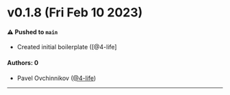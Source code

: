 # v0.1.8 (Fri Feb 10 2023)

#### ⚠️ Pushed to `main`

- Created initial boilerplate ([@4-life]

#### Authors: 0

- Pavel Ovchinnikov ([@4-life](https://github.com/4-life))

---